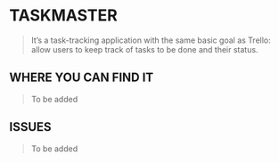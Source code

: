 # TASKMASTER
> It’s a task-tracking application with the same basic goal as Trello: allow users to keep track of tasks to be done and their status.

## WHERE YOU CAN FIND IT
> To be added

## ISSUES
> To be added